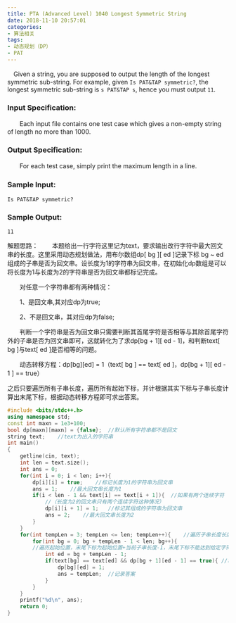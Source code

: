 ```yaml
---
title: PTA (Advanced Level) 1040 Longest Symmetric String
date: 2018-11-10 20:57:01
categories: 
- 算法相关
tags:
- 动态规划（DP）
- PAT
---
```


　Given a string, you are supposed to output the length of the longest symmetric sub-string. For example, given `Is PAT&TAP symmetric?`, the longest symmetric sub-string is `s PAT&TAP s`, hence you must output `11`.

### Input Specification:

　　Each input file contains one test case which gives a non-empty string of length no more than 1000.

### Output Specification:

　　For each test case, simply print the maximum length in a line.

### Sample Input:

```in
Is PAT&TAP symmetric?
```

### Sample Output:

```out
11
```

解题思路：
　　本题给出一行字符这里记为text，要求输出改行字符中最大回文串的长度。这里采用动态规划做法，用布尔数组dp[ bg ][ ed ]记录下标 bg ~ ed 组成的子串是否为回文串。设长度为1的字符串为回文串，在初始化dp数组是可以将长度为1与长度为2的字符串是否为回文串都标记完成。

　　对任意一个字符串都有两种情况：

　　1、是回文串,其对应dp为true;

　　2、不是回文串，其对应dp为false;

　　判断一个字符串是否为回文串只需要判断其首尾字符是否相等与其除首尾字符外的子串是否为回文串即可，这就转化为了求dp[bg + 1][ ed - 1]，和判断text[ bg ]与text[ ed ]是否相等的问题。

　　动态转移方程：dp[bg][ed] = 1（text[ bg ] == text[ ed ]，dp[bg + 1][ ed - 1 ] == true）

之后只要遍历所有子串长度，遍历所有起始下标，并计根据其实下标与子串长度计算出末尾下标，根据动态转移方程即可求出答案。

```c++
#include <bits/stdc++.h>
using namespace std;
const int maxn = 1e3+100;
bool dp[maxn][maxn] = {false};  //默认所有字符串都不是回文
string text;    //text为出入的字符串
int main()
{
    getline(cin, text);
    int len = text.size();
    int ans = 0;
    for(int i = 0; i < len; i++){
        dp[i][i] = true;    //标记长度为1的字符串为回文串
        ans = 1;    //最大回文串长度为1
        if(i < len - 1 && text[i] == text[i + 1]){  //如果有两个连续字符
            //（长度为2的回文串只有两个连续字符这种情况）
            dp[i][i + 1] = 1;   //标记其组成的字符串为回文串
            ans = 2;    //最大回文串长度为2
        }
    }
    for(int tempLen = 3; tempLen <= len; tempLen++){    //遍历子串长度长度从3 ~ len的
        for(int bg = 0; bg + tempLen - 1 < len; bg++){  
        //遍历起始位置，末尾下标为起始位置+当前子串长度-1，末尾下标不能达到给定字符串末位
            int ed = bg + tempLen - 1;
            if(text[bg] == text[ed] && dp[bg + 1][ed - 1] == true){ //动态转移方程
                dp[bg][ed] = 1;
                ans = tempLen;  //记录答案
            }
        }
    }
    printf("%d\n", ans);
    return 0;
}
```

